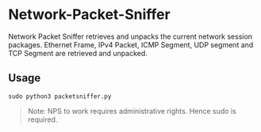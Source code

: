 # Network-Packet-Sniffer
Network Packet Sniffer retrieves and unpacks the current network session packages.
Ethernet Frame, IPv4 Packet, ICMP Segment, UDP segment and TCP Segment are retrieved and unpacked.
## Usage 
```Linux
sudo python3 packetsniffer.py
```
> Note: NPS to work requires administrative rights. Hence sudo is required.

